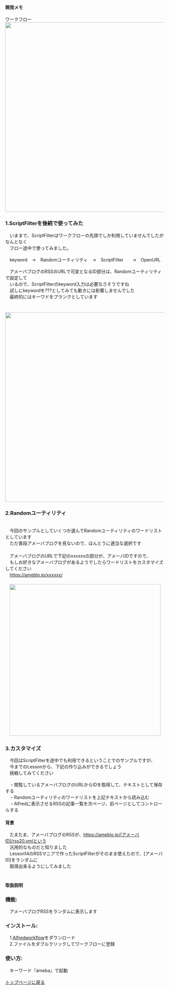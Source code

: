 #### 開発メモ
ワークフロー
<br><img width="600" src="https://user-images.githubusercontent.com/40127279/127756932-1f627195-1442-46ef-bf3d-27d4a9bbcf2b.png">

### 1.ScriptFilterを後続で使ってみた
　いままで、ScriptFilterはワークフローの先頭でしか利用していませんでしたがなんとなく
<br>　フロー途中で使ってみました。
<br>
<br>　keyword　→　Randomユーティリティ　→　ScriptFilter　　→　OpenURL
<br>
<br>　アメーバブログのRSSのURLで可変となるID部分は、Randomユーティリティで設定して
<br>　いるので、ScriptFilterのkeyword入力は必要なさそうですね
<br>　試しにkeywordを???としてみても動きには影響しませんでした
<br>　最終的にはキーワドをブランクとしています
<br>　
<br>　<img width="600" src="https://user-images.githubusercontent.com/40127279/127757053-78b122d7-20be-47e5-b4a6-04555fefb269.png">

### 2.Randomユーティリティ
<br>　今回のサンプルとしていくつか選んでRandomユーティリティのワードリストとしています
<br>　ただ普段アメーバブログを見ないので、ほんとうに適当な選択です
<br>　
<br>　アメーバブログのURLで下記のxxxxxxの部分が、アメーバIDですので、
<br>　もしお好きなアメーバブログがあるようでしたらワードリストをカスタマイズしてください
<br>　https://ameblo.jp/xxxxxx/
<br>　
<br>　<img width="480" src="https://user-images.githubusercontent.com/40127279/127757069-e259ddbf-3258-4d9d-95a4-95fcd383176e.png">
　
### 3.カスタマイズ
　今回はScriptFilterを途中でも利用できるということでのサンプルですが、
<br>　今までのLessonから、下記の作り込みができるでしょう
<br>　挑戦してみてください
<br>
<br>　・閲覧しているアメーバブログのURLからIDを取得して、テキストとして保存する
<br>　・Randomユーティリティのワードリストを上記テキストから読み込む
<br>　・Alfredに表示させるRSSの記事一覧を次ページ、前ページとしてコントロールする
<br>
#### 背景
　たまたま、アメーバブログのRSSが、https://ameblo.jp/[アメーバID]/rss20.xmlという
<br>　汎用的なものだと知りました
<br>　Lesson14のRSSマニアで作ったScriptFilterがそのまま使えたので、[アメーバID]をランダムに
<br>　取得出来るようにしてみました
　
<br>　
#### 取扱説明
### 機能:
　アメーバブログRSSをランダムに表示します
### インストール:
　1.[Alfredworkflow](https://github.com/KitanoTamotsu/ameba/releases/download/1.0/ameba.alfredworkflow.zip)をダウンロード 
<br>　2.ファイルをダブルクリックしてワークフローに登録
### 使い方:
　キーワード『ameba』で起動
<br>
<br>
[トップページに戻る](https://kitanotamotsu.github.io/)

